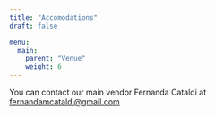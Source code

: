 ```yaml
---
title: "Accomodations"
draft: false

menu:
  main:
    parent: "Venue"
    weight: 6
---
```

You can contact our main vendor Fernanda Cataldi at fernandamcataldi@gmail.com


